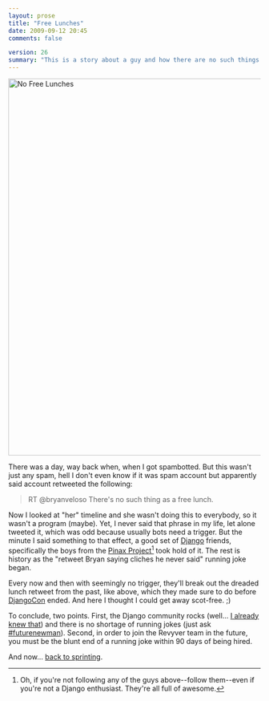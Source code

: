 ```yaml
---
layout: prose
title: "Free Lunches"
date: 2009-09-12 20:45
comments: false

version: 26
summary: "This is a story about a guy and how there are no such things are free lunches... and how apparently said guy said that."
---
```


[<img src="http://farm3.static.flickr.com/2561/3913271330_1bd60675f7_o.png" width="515" height="752" alt="No Free Lunches" />][1]

There was a day, way back when, when I got spambotted. But this wasn't just any spam, hell I don't even know if it was spam account but apparently said account retweeted the following:

> RT @bryanveloso There's no such thing as a free lunch.

Now I looked at "her" timeline and she wasn't doing this to everybody, so it wasn't a program (maybe). Yet, I never said that phrase in my life, let alone tweeted it, which was odd because usually bots need a trigger. But the minute I said something to that effect, a good set of [Django][2] friends, specifically the boys from the [Pinax Project][3][^1] took hold of it. The rest is history as the "retweet Bryan saying cliches he never said" running joke began.

Every now and then with seemingly no trigger, they'll break out the dreaded lunch retweet from the past, like above, which they made sure to do before [DjangoCon][4] ended. And here I thought I could get away scot-free. ;)

To conclude, two points. First, the Django community rocks (well... [I already knew that][5]) and there is no shortage of running jokes (just ask [#futurenewman][6]). Second, in order to join the Revyver team in the future, you must be the blunt end of a running joke within 90 days of being hired.

And now... [back to sprinting][7].

[^1]: Oh, if you're not following any of the guys above--follow them--even if you're not a Django enthusiast. They're all full of awesome.

[1]: http://www.flickr.com/photos/avalonstar/3913271330/
[2]: http://djangoproject.com/
[3]: http://pinaxproject.com/
[4]: http://djangocon.org/
[5]: http://twitter.com/bshaurette/status/3897882499
[6]: http://search.twitter.com/search?q=%23futurenewman
[7]: http://hello-ranking.com/

